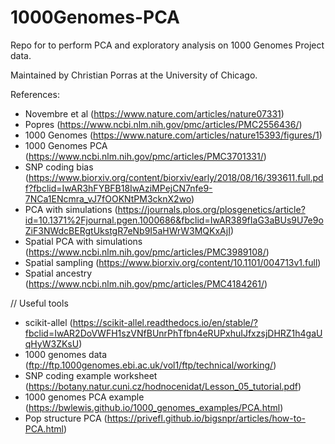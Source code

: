 # 1000Genomes-PCA
Repo for to perform PCA and exploratory analysis on 1000 Genomes Project data.

Maintained by Christian Porras at the University of Chicago.

References:
* Novembre et al (https://www.nature.com/articles/nature07331)
* Popres (https://www.ncbi.nlm.nih.gov/pmc/articles/PMC2556436/)
* 1000 Genomes (https://www.nature.com/articles/nature15393/figures/1)
* 1000 Genomes PCA (https://www.ncbi.nlm.nih.gov/pmc/articles/PMC3701331/)
* SNP coding bias (https://www.biorxiv.org/content/biorxiv/early/2018/08/16/393611.full.pdf?fbclid=IwAR3hFYBFB18IwAziMPejCN7nfe9-7NCa1ENcmra_vJ7fOOKNtPM3cknX2wo)
* PCA with simulations (https://journals.plos.org/plosgenetics/article?id=10.1371%2Fjournal.pgen.1000686&fbclid=IwAR389fIaG3aBUs9U7e9oZiF3NWdcBERgtUkstgR7eNb9I5aHWrW3MQKxAjI)
* Spatial PCA with simulations (https://www.ncbi.nlm.nih.gov/pmc/articles/PMC3989108/)
* Spatial sampling (https://www.biorxiv.org/content/10.1101/004713v1.full)
* Spatial ancestry (https://www.ncbi.nlm.nih.gov/pmc/articles/PMC4184261/)

// Useful tools
* scikit-allel (https://scikit-allel.readthedocs.io/en/stable/?fbclid=IwAR2DoVWFH1szVNfBUnrPhTfbn4eRUPxhuIJfxzsjDHRZ1h4gaUqHyW3ZKsU)
* 1000 genomes data (ftp://ftp.1000genomes.ebi.ac.uk/vol1/ftp/technical/working/)
* SNP coding example worksheet (https://botany.natur.cuni.cz/hodnocenidat/Lesson_05_tutorial.pdf)
* 1000 genomes PCA example (https://bwlewis.github.io/1000_genomes_examples/PCA.html)
* Pop structure PCA (https://privefl.github.io/bigsnpr/articles/how-to-PCA.html)

